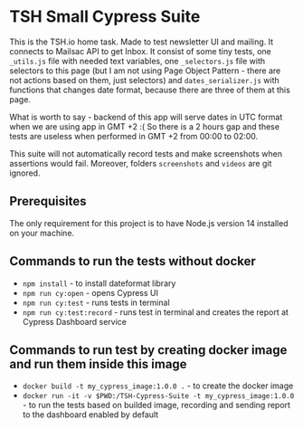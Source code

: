 # TSH Small Cypress Suite

This is the TSH.io home task. Made to test newsletter UI and mailing. It connects to Mailsac API to get Inbox.
It consist of some tiny tests, one `_utils.js` file with needed text variables, one `_selectors.js` file with
selectors to this page (but I am not using Page Object Pattern - there are not actions based on them, just selectors)
and `dates_serializer.js` with functions that changes date format, because there are three of them at this page.

What is worth to say - backend of this app will serve dates in UTC format when we are using app in GMT +2 :(
So there is a 2 hours gap and these tests are useless when performed in GMT +2 from 00:00 to 02:00. 

This suite will not automatically record tests and make screenshots when assertions would fail. Moreover, folders `screenshots` and `videos` are git ignored.

## Prerequisites

The only requirement for this project is to have Node.js version 14 installed on your machine.

## Commands to run the tests without docker
- `npm install` - to install dateformat library
- `npm run cy:open` - opens Cypress UI
- `npm run cy:test` - runs tests in terminal
- `npm run cy:test:record` - runs test in terminal and creates the report at Cypress Dashboard service 


## Commands to run test by creating docker image and run them inside this image
- `docker build -t my_cypress_image:1.0.0 .` - to create the docker image
- `docker run -it -v $PWD:/TSH-Cypress-Suite -t my_cypress_image:1.0.0` - to run the tests based on builded image, recording and sending report to the dashboard enabled by default